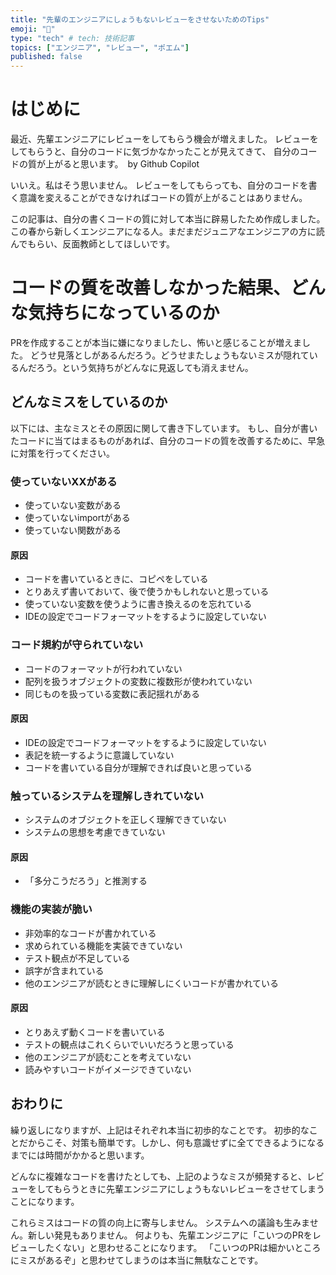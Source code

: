 ```yaml
---
title: "先輩のエンジニアにしょうもないレビューをさせないためのTips"
emoji: "🐡"
type: "tech" # tech: 技術記事
topics: ["エンジニア", "レビュー", "ポエム"]
published: false
---
```


# はじめに
最近、先輩エンジニアにレビューをしてもらう機会が増えました。
レビューをしてもらうと、自分のコードに気づかなかったことが見えてきて、
自分のコードの質が上がると思います。　by Github Copilot

いいえ。私はそう思いません。
レビューをしてもらっても、自分のコードを書く意識を変えることができなければコードの質が上がることはありません。

この記事は、自分の書くコードの質に対して本当に辟易したため作成しました。
この春から新しくエンジニアになる人。まだまだジュニアなエンジニアの方に読んでもらい、反面教師としてほしいです。


# コードの質を改善しなかった結果、どんな気持ちになっているのか
PRを作成することが本当に嫌になりましたし、怖いと感じることが増えました。
どうせ見落としがあるんだろう。どうせまたしょうもないミスが隠れているんだろう。という気持ちがどんなに見返しても消えません。


## どんなミスをしているのか
以下には、主なミスとその原因に関して書き下しています。
もし、自分が書いたコードに当てはまるものがあれば、自分のコードの質を改善するために、早急に対策を行ってください。

### 使っていないXXがある
- 使っていない変数がある
- 使っていないimportがある
- 使っていない関数がある

#### 原因
- コードを書いているときに、コピペをしている
- とりあえず書いておいて、後で使うかもしれないと思っている
- 使っていない変数を使うように書き換えるのを忘れている
- IDEの設定でコードフォーマットをするように設定していない

### コード規約が守られていない
- コードのフォーマットが行われていない
- 配列を扱うオブジェクトの変数に複数形が使われていない
- 同じものを扱っている変数に表記揺れがある

#### 原因
- IDEの設定でコードフォーマットをするように設定していない
- 表記を統一するように意識していない
- コードを書いている自分が理解できれば良いと思っている

### 触っているシステムを理解しきれていない
- システムのオブジェクトを正しく理解できていない
- システムの思想を考慮できていない

#### 原因
- 「多分こうだろう」と推測する

### 機能の実装が脆い
- 非効率的なコードが書かれている
- 求められている機能を実装できていない
- テスト観点が不足している
- 誤字が含まれている
- 他のエンジニアが読むときに理解しにくいコードが書かれている

#### 原因
- とりあえず動くコードを書いている
- テストの観点はこれくらいでいいだろうと思っている
- 他のエンジニアが読むことを考えていない
- 読みやすいコードがイメージできていない

## おわりに
繰り返しになりますが、上記はそれぞれ本当に初歩的なことです。
初歩的なことだからこそ、対策も簡単です。しかし、何も意識せずに全てできるようになるまでには時間がかかると思います。

どんなに複雑なコードを書けたとしても、上記のようなミスが頻発すると、レビューをしてもらうときに先輩エンジニアにしょうもないレビューをさせてしまうことになります。

これらミスはコードの質の向上に寄与しません。
システムへの議論も生みません。新しい発見もありません。
何よりも、先輩エンジニアに「こいつのPRをレビューしたくない」と思わせることになります。
「こいつのPRは細かいところにミスがあるぞ」と思わせてしまうのは本当に無駄なことです。
